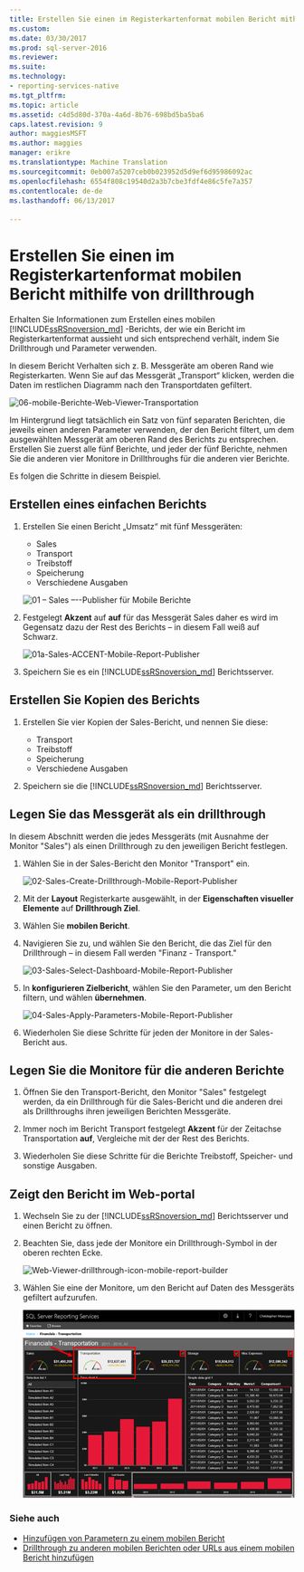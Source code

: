 ```yaml
---
title: Erstellen Sie einen im Registerkartenformat mobilen Bericht mithilfe von Drillthrough | Reporting Services-mobile-Berichte | Microsoft Docs
ms.custom: 
ms.date: 03/30/2017
ms.prod: sql-server-2016
ms.reviewer: 
ms.suite: 
ms.technology:
- reporting-services-native
ms.tgt_pltfrm: 
ms.topic: article
ms.assetid: c4d5d80d-370a-4a6d-8b76-698bd5ba5ba6
caps.latest.revision: 9
author: maggiesMSFT
ms.author: maggies
manager: erikre
ms.translationtype: Machine Translation
ms.sourcegitcommit: 0eb007a5207ceb0b023952d5d9ef6d95986092ac
ms.openlocfilehash: 6554f808c19540d2a3b7cbe3fdf4e86c5fe7a357
ms.contentlocale: de-de
ms.lasthandoff: 06/13/2017

---
```

# <a name="create-a-tabbed-mobile-report-by-using-drillthrough"></a>Erstellen Sie einen im Registerkartenformat mobilen Bericht mithilfe von drillthrough
Erhalten Sie Informationen zum Erstellen eines mobilen [!INCLUDE[ssRSnoversion_md](../../includes/ssrsnoversion-md.md)] -Berichts, der wie ein Bericht im Registerkartenformat aussieht und sich entsprechend verhält, indem Sie Drillthrough und Parameter verwenden.

In diesem Bericht Verhalten sich z. B. Messgeräte am oberen Rand wie Registerkarten. Wenn Sie auf das Messgerät „Transport“ klicken, werden die Daten im restlichen Diagramm nach den Transportdaten gefiltert.

![06-mobile-Berichte-Web-Viewer-Transportation](../../reporting-services/mobile-reports/media/tabbed-mobile-report-web-viewer-transportation-complete.png)

Im Hintergrund liegt tatsächlich ein Satz von fünf separaten Berichten, die jeweils einen anderen Parameter verwenden, der den Bericht filtert, um dem ausgewählten Messgerät am oberen Rand des Berichts zu entsprechen. Erstellen Sie zuerst alle fünf Berichte, und jeder der fünf Berichte, nehmen Sie die anderen vier Monitore in Drillthroughs für die anderen vier Berichte.

Es folgen die Schritte in diesem Beispiel.

## <a name="create-the-basic-report"></a>Erstellen eines einfachen Berichts

1. Erstellen Sie einen Bericht „Umsatz“ mit fünf Messgeräten:

    * Sales
    * Transport
    * Treibstoff
    * Speicherung
    * Verschiedene Ausgaben

   ![01 – Sales –--Publisher für Mobile Berichte](../../reporting-services/mobile-reports/media/01-sales-mobile-report-publisher.png)
    
2. Festgelegt **Akzent** auf **auf** für das Messgerät Sales daher es wird im Gegensatz dazu der Rest des Berichts – in diesem Fall weiß auf Schwarz.

    ![01a-Sales-ACCENT-Mobile-Report-Publisher](../../reporting-services/mobile-reports/media/01a-sales-accent-mobile-report-publisher.png)
    
3. Speichern Sie es ein [!INCLUDE[ssRSnoversion_md](../../includes/ssrsnoversion-md.md)] Berichtsserver.

## <a name="make-copies-of-the-report"></a>Erstellen Sie Kopien des Berichts

1. Erstellen Sie vier Kopien der Sales-Bericht, und nennen Sie diese: 

    * Transport
    * Treibstoff
    * Speicherung
    * Verschiedene Ausgaben

3. Speichern sie die [!INCLUDE[ssRSnoversion_md](../../includes/ssrsnoversion-md.md)] Berichtsserver.

## <a name="set-the-gauge-as-a-drillthrough"></a>Legen Sie das Messgerät als ein drillthrough

In diesem Abschnitt werden die jedes Messgeräts (mit Ausnahme der Monitor "Sales") als einen Drillthrough zu den jeweiligen Bericht festlegen.

1. Wählen Sie in der Sales-Bericht den Monitor "Transport" ein.

    ![02-Sales-Create-Drillthrough-Mobile-Report-Publisher](../../reporting-services/mobile-reports/media/02-sales-create-drillthrough-mobile-report-publisher.png)

2. Mit der **Layout** Registerkarte ausgewählt, in der **Eigenschaften visueller Elemente** auf **Drillthrough Ziel**.

3. Wählen Sie **mobilen Bericht**.

4. Navigieren Sie zu, und wählen Sie den Bericht, die das Ziel für den Drillthrough – in diesem Fall werden "Finanz - Transport."

    ![03-Sales-Select-Dashboard-Mobile-Report-Publisher](../../reporting-services/mobile-reports/media/03-sales-select-dashboard-mobile-report-publisher.png)

5. In **konfigurieren Zielbericht**, wählen Sie den Parameter, um den Bericht filtern, und wählen **übernehmen**.

   ![04-Sales-Apply-Parameters-Mobile-Report-Publisher](../../reporting-services/mobile-reports/media/04-sales-apply-parameters-mobile-report-publisher.png)
   
6. Wiederholen Sie diese Schritte für jeden der Monitore in der Sales-Bericht aus. 

## <a name="set-the-gauges-for-the-other-reports"></a>Legen Sie die Monitore für die anderen Berichte

1.  Öffnen Sie den Transport-Bericht, den Monitor "Sales" festgelegt werden, da ein Drillthrough für die Sales-Bericht und die anderen drei als Drillthroughs ihren jeweiligen Berichten Messgeräte.

2. Immer noch im Bericht Transport festgelegt **Akzent** für der Zeitachse Transportation **auf**, Vergleiche mit der der Rest des Berichts.

3. Wiederholen Sie diese Schritte für die Berichte Treibstoff, Speicher- und sonstige Ausgaben. 

## <a name="view-the-report-in-the-web-portal"></a>Zeigt den Bericht im Web-portal

1. Wechseln Sie zu der [!INCLUDE[ssRSnoversion_md](../../includes/ssrsnoversion-md.md)] Berichtsserver und einen Bericht zu öffnen. 

2. Beachten Sie, dass jede der Monitore ein Drillthrough-Symbol in der oberen rechten Ecke.

    ![Web-Viewer-drillthrough-icon-mobile-report-builder](../../reporting-services/mobile-reports/media/web-viewer-drillthrough-icon-mobile-report-builder.png)

3. Wählen Sie eine der Monitore, um den Bericht auf Daten des Messgeräts gefiltert aufzurufen.

   ![06-mobile-Berichte-Web-Viewer-Transportation](../../reporting-services/mobile-reports/media/06-mobile-report-web-viewer-transportation.png)

### <a name="see-also"></a>Siehe auch
    
* [Hinzufügen von Parametern zu einem mobilen Bericht](../../reporting-services/mobile-reports/add-parameters-to-a-mobile-report-reporting-services.md)
* [Drillthrough zu anderen mobilen Berichten oder URLs aus einem mobilen Bericht hinzufügen](../../reporting-services/mobile-reports/add-drillthrough-from-a-mobile-report-to-other-mobile-reports-or-urls.md)




  


